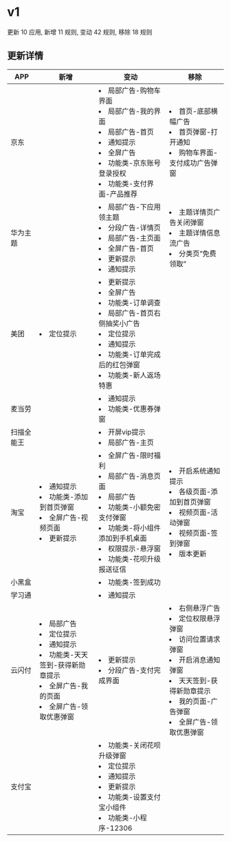# v1

更新 10 应用, 新增 11 规则, 变动 42 规则, 移除 18 规则

## 更新详情

|APP|新增|变动|移除|
|-|-|-|-|
|京东||<li>局部广告-购物车界面<li>局部广告-我的界面<li>局部广告-首页<li>通知提示<li>全屏广告<li>功能类-京东账号登录授权<li>功能类-支付界面-产品推荐|<li>首页-底部横幅广告<li>首页弹窗-打开通知<li>购物车界面-支付成功广告弹窗|
|华为主题||<li>局部广告-下应用领主题<li>分段广告-详情页<li>局部广告-主页面<li>全屏广告-首页<li>更新提示<li>通知提示|<li>主题详情页广告关闭弹窗<li>主题详情信息流广告<li>分类页“免费领取”|
|美团|<li>定位提示|<li>更新提示<li>全屏广告<li>功能类-订单调查<li>局部广告-首页右侧抽奖小广告<li>定位提示<li>通知提示<li>功能类-订单完成后的红包弹窗<li>功能类-新人返场特惠||
|麦当劳||<li>通知提示<li>功能类-优惠券弹窗||
|扫描全能王||<li>开屏vip提示<li>局部广告-主页||
|淘宝|<li>通知提示<li>功能类-添加到首页弹窗<li>全屏广告-视频页面<li>更新提示|<li>全屏广告-限时福利<li>局部广告-消息页面<li>局部广告<li>功能类-小额免密支付弹窗<li>功能类-将小组件添加到手机桌面<li>权限提示-悬浮窗<li>功能类-花呗升级报送征信|<li>开启系统通知提示<li>各级页面-添加到首页弹窗<li>视频页面-活动弹窗<li>视频页面-签到弹窗<li>版本更新|
|小黑盒||<li>功能类-签到成功||
|学习通||<li>通知提示||
|云闪付|<li>局部广告<li>定位提示<li>通知提示<li>功能类-天天签到-获得新勋章提示<li>全屏广告-我的页面<li>全屏广告-领取优惠弹窗|<li>更新提示<li>分段广告-支付完成界面|<li>右侧悬浮广告<li>定位权限悬浮弹窗<li>访问位置请求弹窗<li>开启消息通知弹窗<li>天天签到-获得新勋章提示<li>我的页面-广告弹窗<li>全屏广告-领取优惠弹窗|
|支付宝||<li>功能类-关闭花呗升级弹窗<li>定位提示<li>通知提示<li>更新提示<li>功能类-设置支付宝小组件<li>功能类-小程序-12306||
